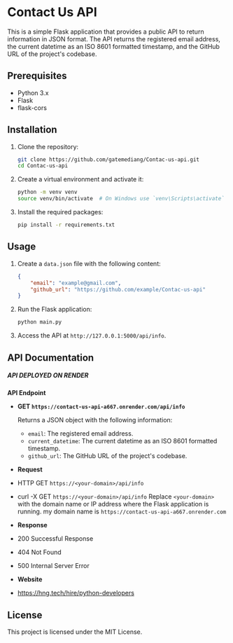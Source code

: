 # Contact Us API

This is a simple Flask application that provides a public API to return information in JSON format. The API returns the registered email address, the current datetime as an ISO 8601 formatted timestamp, and the GitHub URL of the project's codebase.

## Prerequisites

- Python 3.x
- Flask
- flask-cors

## Installation

1. Clone the repository:

    ```bash
    git clone https://github.com/gatemediang/Contac-us-api.git
    cd Contac-us-api
    ```

2. Create a virtual environment and activate it:

    ```bash
    python -m venv venv
    source venv/bin/activate  # On Windows use `venv\Scripts\activate`
    ```

3. Install the required packages:

    ```bash
    pip install -r requirements.txt
    ```

## Usage

1. Create a `data.json` file with the following content:

    ```json
    {
        "email": "example@gmail.com",
        "github_url": "https://github.com/example/Contac-us-api"
    }
    ```

2. Run the Flask application:

    ```bash
    python main.py
    ```

3. Access the API at `http://127.0.0.1:5000/api/info`.

## API Documentation
##### API DEPLOYED ON RENDER
**API Endpoint**

- **GET `https://contact-us-api-a667.onrender.com/api/info`**

    Returns a JSON object with the following information:
    - `email`: The registered email address.
    - `current_datetime`: The current datetime as an ISO 8601 formatted timestamp.
    - `github_url`: The GitHub URL of the project's codebase.

- **Request**
- HTTP GET `https://<your-domain>/api/info`
- curl -X GET `https://<your-domain>/api/info`
Replace `<your-domain>` with the domain name or IP address where the Flask application is running.
my domain name is `https://contact-us-api-a667.onrender.com`

- **Response**
- 200 Successful Response
- 404 Not Found
- 500 Internal Server Error

- **Website**
- https://hng.tech/hire/python-developers


    

## License

This project is licensed under the MIT License.
